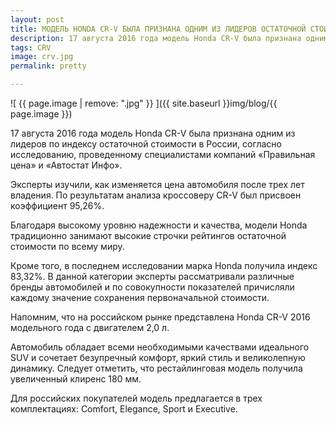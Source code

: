 ```yaml
---
layout: post
title: МОДЕЛЬ HONDA CR-V БЫЛА ПРИЗНАНА ОДНИМ ИЗ ЛИДЕРОВ ОСТАТОЧНОЙ СТОИМОСТИ
description: 17 августа 2016 года модель Honda CR-V была признана одним из лидеров по индексу остаточной стоимости в России
tags: CRV
image: crv.jpg
permalink: pretty

---
```

![ {{ page.image | remove: ".jpg" }} ]({{ site.baseurl }}img/blog/{{ page.image }})

17 августа 2016 года модель Honda CR-V была признана одним из лидеров по индексу остаточной стоимости в России, согласно исследованию, проведенному специалистами компаний «Правильная цена» и «Автостат Инфо».

Эксперты изучили, как изменяется цена автомобиля после трех лет владения. По результатам анализа кроссоверу CR-V был присвоен коэффициент 95,26%.

Благодаря высокому уровню надежности и качества, модели Honda традиционно занимают высокие строчки рейтингов остаточной стоимости по всему миру.

Кроме того, в последнем исследовании марка Honda получила индекс 83,32%. В данной категории эксперты рассматривали различные бренды автомобилей и по совокупности показателей причисляли каждому значение сохранения первоначальной стоимости.

Напомним, что на российском рынке представлена Honda CR-V 2016 модельного года с двигателем 2,0 л.

Автомобиль обладает всеми необходимыми качествами идеального SUV и сочетает безупречный комфорт, яркий стиль и великолепную динамику. Следует отметить, что рестайлинговая модель получила увеличенный клиренс 180 мм.

Для российских покупателей модель предлагается в трех комплектациях: Comfort, Elegance, Sport и Executive.
